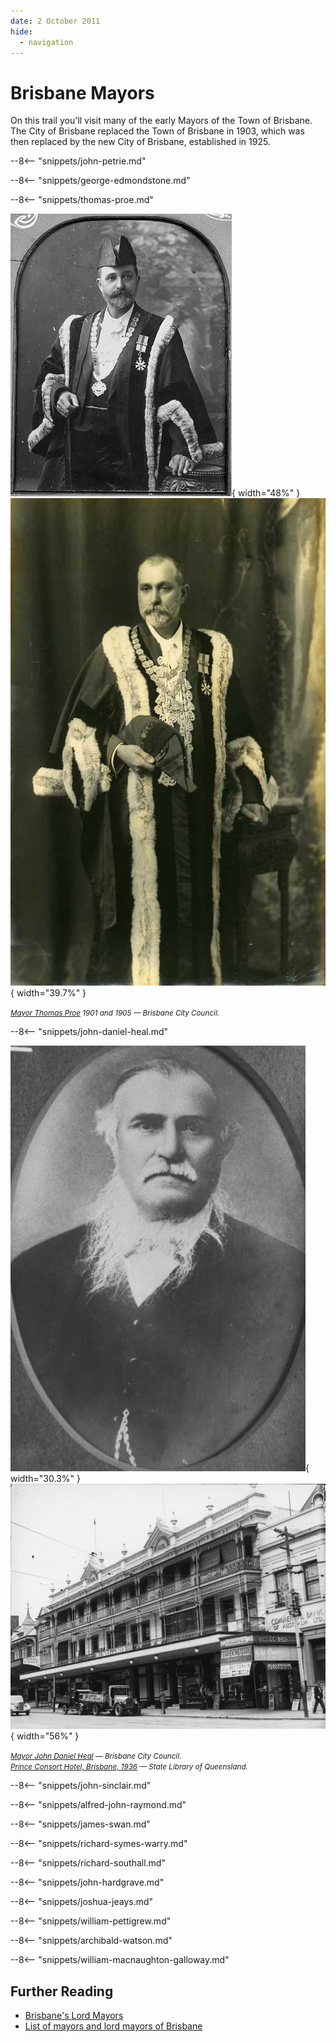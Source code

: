 ```yaml
---
date: 2 October 2011
hide:
  - navigation
---
```


# Brisbane Mayors  

On this trail you'll visit many of the early Mayors of the Town of Brisbane. The City of Brisbane replaced the Town of Brisbane in 1903, which was then replaced by the new City of Brisbane, established in 1925.

<!--
On this trail you'll visit many of the early Mayors of the **Town of Brisbane**: 

- **John Petrie**, the first mayor of the Town of Brisbane 1859—1862
- **George Edmondstone**, the third mayor, 1863
- **Joshua Jeays**, 1864
- **Richard Symes Warry**, 1866
- **John Hardgrave**, 1868—1869
- **William Pettigrew**, 1870
- **James Swan**, 1873—1875
- **John Daniel Heal**, 1879
- **John Sinclair**, 1880—1881
- **Richard Southall**, 1888
- **William McNaughton Galloway**, 1889
- **Thomas Proe**, 1901

The **City of Brisbane** replaced the Town of Brisbane in 1903. Mayors you'll visit are: 

- **Thomas Proe**, (second term), 1905
- **Alfred John Raymond**, 1912

The **new City of Brisbane**, established in 1925, replaced the former City of Brisbane. You'll visit the Lord Mayor: 

- **Archibald Watson**, the second Lord Mayor of the City of Brisbane, 1931

--> 
<!--
???+ directions "Directions" 

    - Start behind Canon Garland Place in Emma Miller Avenue. 
    - walking directions
              
    ![John Petrie's headstone](../assets/john-petrie.jpg){ width="100" }

-->

--8<-- "snippets/john-petrie.md"

<!--
??? directions "Directions" 

    - walking directions 
              
    ![George Edmondstone's headstone](../assets/george-edmondstone.jpg){ width="100" }

-->

--8<-- "snippets/george-edmondstone.md"

<!--
??? directions "Directions" 

    - walking directions
              
    ![Thomas Proe's headstone](../assets/thomas-proe.jpg){ width="100" }

-->

--8<-- "snippets/thomas-proe.md"

![Mayor Thomas Proe, 1901](../assets/thomas-proe-1901.jpg){ width="48%" } ![Mayor Thomas Proe, 1905](../assets/thomas-proe-1905.jpg){ width="39.7%" }

*<small>[Mayor Thomas Proe](https://library-brisbane.ent.sirsidynix.net.au/client/en_AU/BrisbaneImages/search/results?qu=Mayor+Thomas+Proe&rm=BRISBANEIMAGES0%7C%7C%7C1%7C%7C%7C0%7C%7C%7Ctrue&te=ASSET&lm=ALL_ASSETS) 1901 and 1905 — Brisbane City Council.</small>*

<!--

??? directions "Directions" 

    - walking directions
              
    ![John Daniel Heal's headstone](../assets/john-daniel-heal.jpg){ width="100" }

-->

--8<-- "snippets/john-daniel-heal.md"

![Mayor John Daniel Heal](../assets/john-daniel-heal.jpg){ width="30.3%" } ![Prince Consort Hotel, Brisbane, 1936](../assets/prince-consort-hotel.jpg){ width="56%" } 

*<small>[Mayor John Daniel Heal](https://library-brisbane.ent.sirsidynix.net.au/client/en_AU/BrisbaneImages/search/results?qu=Mayor+John+Daniel+Heal&rm=BRISBANEIMAGES0%7C%7C%7C1%7C%7C%7C0%7C%7C%7Ctrue&te=ASSET&lm=ALL_ASSETS) — Brisbane City Council.</small>* <br>
*<small>[Prince Consort Hotel, Brisbane, 1936](http://onesearch.slq.qld.gov.au/permalink/f/1upgmng/slq_alma21218131470002061) — State Library of Queensland.</small>*  

<!--

??? directions "Directions" 

    - walking directions
              
    ![John Sinclair's headstone](../assets/john-sinclair.jpg){ width="100" }

-->

--8<-- "snippets/john-sinclair.md"

<!--
??? directions "Directions" 

    - walking directions
              
    ![Alfred John Raymond's headstone](../assets/alfred-john-raymond.jpg){ width="100" }

-->

--8<-- "snippets/alfred-john-raymond.md"

<!--

??? directions "Directions" 

    - walking directions
              
    ![James Swan's headstone](../assets/james-swan-headstone.jpg){ width="100" }

-->

--8<-- "snippets/james-swan.md"

<!--

??? directions "Directions" 

    - walking directions
              
    ![Richard Symes Warry's headstone](../assets/richard-symes-warry-headstone.jpg){ width="100" }

-->

--8<-- "snippets/richard-symes-warry.md"

<!--

??? directions "Directions" 

    - walking directions
              
    ![Richard Southall's headstone](../assets/richard-southall-headstone.jpg){ width="100" }

-->

--8<-- "snippets/richard-southall.md"

<!--
??? directions "Directions" 

    - walking directions
              
    ![John Hardgrave's headstone](../assets/john-hardgrave.jpg){ width="100" }

-->

--8<-- "snippets/john-hardgrave.md"

<!--
??? directions "Directions" 

    - walking directions
              
    ![Joshua Jeays' headstone](../assets/joshua-jeays-headstone.jpg){ width="100" }

-->

--8<-- "snippets/joshua-jeays.md"

<!--
??? directions "Directions" 

    - walking directions
              
    ![William Pettigrew's headstone](../assets/william-pettigrew-headstone.jpg){ width="100" }

-->

--8<-- "snippets/william-pettigrew.md"

<!--
??? directions "Directions" 

    - needs picture
              
    ![Archibald Watson's headstone](../assets/archibald-watson.jpg){ width="100" }
    
-->

--8<-- "snippets/archibald-watson.md"

<!--

??? directions "Directions" 

    At this point you can either: 
    
    - end the walk by continuing down the hill to the starting point.
    - visit William MacNaughton Galloway's grave in Portion 7A. To do this: 
      - Walk along Emma Miller Avenue to Charles Heaphy Drive.
      - Continue down Charles Heaphy Drive to the Shelter Shed.
      - Walk towards O'Doherty Avenue (previously 11th Avenue) and four graves along you'll find Ned Hanlon. 
      - Walk into Portion 7A about 4 sections, and you'll find...

    ![William MacNaughton Galloway's headstone](../assets/william-macnaughton-galloway-headstone.jpg){ width="100" }
    
-->

--8<-- "snippets/william-macnaughton-galloway.md"

<!--

??? directions "Directions" 

    - Retrace your steps back to the starting point

-->

## Further Reading

- [Brisbane's Lord Mayors](https://www.brisbane.qld.gov.au/about-council/council-information-and-rates/council-history/brisbanes-lord-mayors)
- [List of mayors and lord mayors of Brisbane](https://en.wikipedia.org/wiki/List_of_mayors_and_lord_mayors_of_Brisbane)

<!--
<div class="noprint" markdown="1">
## Brochure

**[Download this walk](../assets/guides/brisbane-mayors.pdf)** - designed to be printed and folded in half to make an A5 brochure.
</div>
-->
